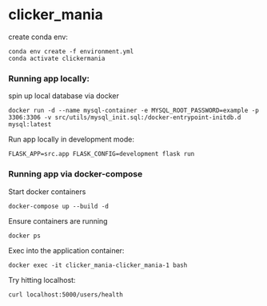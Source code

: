 # clicker_mania

create conda env:
```
conda env create -f environment.yml
conda activate clickermania
```

### Running app locally:

spin up local database via docker
```
docker run -d --name mysql-container -e MYSQL_ROOT_PASSWORD=example -p 3306:3306 -v src/utils/mysql_init.sql:/docker-entrypoint-initdb.d mysql:latest 
```

Run app locally in development mode:
```
FLASK_APP=src.app FLASK_CONFIG=development flask run
```

### Running app via docker-compose
Start docker containers
```
docker-compose up --build -d
```

Ensure containers are running
```
docker ps
```

Exec into the application container:
```
docker exec -it clicker_mania-clicker_mania-1 bash
```

Try hitting localhost:
```
curl localhost:5000/users/health
```